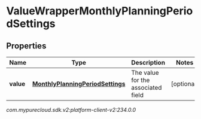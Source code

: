 # ValueWrapperMonthlyPlanningPeriodSettings


## Properties

| Name | Type | Description | Notes |
| ------------ | ------------- | ------------- | ------------- |
| **value** | [**MonthlyPlanningPeriodSettings**](MonthlyPlanningPeriodSettings) | The value for the associated field |  [optional] |




_com.mypurecloud.sdk.v2:platform-client-v2:234.0.0_
